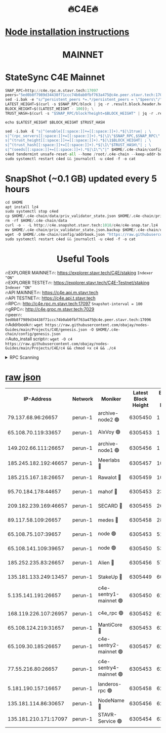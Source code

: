 <h1 align="center"> 🔥C4E🔥</h1>

[Node installation instructions](https://github.com/obajay/nodes-Guides/tree/main/Projects/C4E)
=

<h1 align="center"> MAINNET</h1>

# StateSync C4E Mainnet
```python
SNAP_RPC=http://c4e.rpc.m.stavr.tech:17097
peers="5ed0b8f7989d34438f71ccc74b0ab0fbf763a475@c4e.peer.stavr.tech:17096"
sed -i.bak -e "s/^persistent_peers *=.*/persistent_peers = \"$peers\"/" $HOME/.c4e-chain/config/config.toml
LATEST_HEIGHT=$(curl -s $SNAP_RPC/block | jq -r .result.block.header.height); \
BLOCK_HEIGHT=$((LATEST_HEIGHT - 100)); \
TRUST_HASH=$(curl -s "$SNAP_RPC/block?height=$BLOCK_HEIGHT" | jq -r .result.block_id.hash)

echo $LATEST_HEIGHT $BLOCK_HEIGHT $TRUST_HASH

sed -i.bak -E "s|^(enable[[:space:]]+=[[:space:]]+).*$|\1true| ; \
s|^(rpc_servers[[:space:]]+=[[:space:]]+).*$|\1\"$SNAP_RPC,$SNAP_RPC\"| ; \
s|^(trust_height[[:space:]]+=[[:space:]]+).*$|\1$BLOCK_HEIGHT| ; \
s|^(trust_hash[[:space:]]+=[[:space:]]+).*$|\1\"$TRUST_HASH\"| ; \
s|^(seeds[[:space:]]+=[[:space:]]+).*$|\1\"\"|" $HOME/.c4e-chain/config/config.toml
c4ed tendermint unsafe-reset-all --home /root/.c4e-chain --keep-addr-book
sudo systemctl restart c4ed && journalctl -u c4ed -f -o cat
```
# SnapShot (~0.1 GB) updated every 5 hours
```python
cd $HOME
apt install lz4
sudo systemctl stop c4ed
cp $HOME/.c4e-chain/data/priv_validator_state.json $HOME/.c4e-chain/priv_validator_state.json.backup
rm -rf $HOME/.c4e-chain/data
curl -o - -L http://c4e.snapshot.stavr.tech:1018/c4e/c4e-snap.tar.lz4 | lz4 -c -d - | tar -x -C $HOME/.c4e-chain --strip-components 2
mv $HOME/.c4e-chain/priv_validator_state.json.backup $HOME/.c4e-chain/data/priv_validator_state.json
wget -O $HOME/.c4e-chain/config/addrbook.json "https://raw.githubusercontent.com/obajay/nodes-Guides/main/Projects/C4E/addrbook.json"
sudo systemctl restart c4ed && journalctl -u c4ed -f -o cat
```
 <h1 align="center"> Useful Tools</h1>

🔥EXPLORER MAINNET🔥:  https://explorer.stavr.tech/C4E/staking            `Indexer "ON"` \
🔥EXPLORER TESTET🔥:   https://explorer.stavr.tech/C4E-Testnet/staking     `Indexer "ON"` \
🔥API MAINNET🔥:       https://c4e.api.m.stavr.tech \
🔥API TESTNET🔥:       https://c4e.api.t.stavr.tech \
🔥RPC🔥:               http://c4e.rpc.m.stavr.tech:17097                  `Snapshot-interval = 100` \
🔥gRPC🔥:              http://c4e.grpc.m.stavr.tech:7029 \
🔥peer🔥:              `5ed0b8f7989d34438f71ccc74b0ab0fbf763a475@c4e.peer.stavr.tech:17096` \
🔥Addrbook🔥:    ```wget https://raw.githubusercontent.com/obajay/nodes-Guides/main/Projects/C4E/genesis.json -O $HOME/.c4e-chain/config/genesis.json``` \
🔥Auto_install script🔥: ```wget -O c4 https://raw.githubusercontent.com/obajay/nodes-Guides/main/Projects/C4E/c4 && chmod +x c4 && ./c4```





<details>
<summary>RPC Scanning</summary>

<h2 align="center"> We scan nodes in real time every 4 hours. And we provide the final result of RPC endpoints.
We cannot influence the operation of these nodes in any way. </h2>


```python
If Voting Power is higher than 0 --> then the Node is a validator of the network and may be subject to attack and be a potential threat to the chain.
```
```python
We marked such validators with a red symbol
```

</details>

[raw json](https://rpc-check.c4e.stavr.tech/c4e/rpc-c4e-result.json)
=



<table><tr><th>IP-Address</th><th>Network</th><th>Moniker</th><th>Latest Block Height</th><th>Earliest Block Height</th><th>Catching Up</th><th>Tx Index</th><th>Voting Power</th><th>Scan Time</th></tr><tr><td>79.137.68.96:26657</td><td>perun-1</td><td>archive-node2 🟢</td><td>6305450</td><td>1</td><td>False</td><td>on</td><td>0</td><td>2023-12-16T01:09:03.355691383UTC</td></tr><tr><td>65.108.70.119:33657</td><td>perun-1</td><td>AlxVoy 🟢</td><td>6305453</td><td>1</td><td>False</td><td>on</td><td>0</td><td>2023-12-16T01:09:20.065461833UTC</td></tr><tr><td>149.202.66.111:26657</td><td>perun-1</td><td>archive-node1 🟢</td><td>6305456</td><td>1</td><td>False</td><td>on</td><td>0</td><td>2023-12-16T01:09:35.727735539UTC</td></tr><tr><td>185.245.182.192:46657</td><td>perun-1</td><td>Meerlabs 🔴</td><td>6305457</td><td>1051501</td><td>False</td><td>on</td><td>493550</td><td>2023-12-16T01:09:41.335538594UTC</td></tr><tr><td>185.215.167.18:26657</td><td>perun-1</td><td>Rawalot 🔴</td><td>6305459</td><td>1090501</td><td>False</td><td>on</td><td>579034</td><td>2023-12-16T01:09:52.685362894UTC</td></tr><tr><td>95.70.184.178:44657</td><td>perun-1</td><td>mahof 🔴</td><td>6305453</td><td>2342001</td><td>False</td><td>off</td><td>1357006</td><td>2023-12-16T01:09:19.282527118UTC</td></tr><tr><td>209.182.239.169:46657</td><td>perun-1</td><td>SECARD 🔴</td><td>6305455</td><td>2616101</td><td>False</td><td>off</td><td>675729</td><td>2023-12-16T01:09:33.333644775UTC</td></tr><tr><td>89.117.58.109:26657</td><td>perun-1</td><td>medes 🔴</td><td>6305458</td><td>2826001</td><td>False</td><td>off</td><td>471345</td><td>2023-12-16T01:09:47.890127022UTC</td></tr><tr><td>65.108.75.107:39657</td><td>perun-1</td><td>node 🟢</td><td>6305453</td><td>5198801</td><td>False</td><td>on</td><td>0</td><td>2023-12-16T01:09:22.431552833UTC</td></tr><tr><td>65.108.141.109:39657</td><td>perun-1</td><td>node 🟢</td><td>6305450</td><td>5303301</td><td>False</td><td>on</td><td>0</td><td>2023-12-16T01:09:05.829124471UTC</td></tr><tr><td>185.252.235.83:26657</td><td>perun-1</td><td>Alien 🔴</td><td>6305456</td><td>5736001</td><td>False</td><td>on</td><td>380508</td><td>2023-12-16T01:09:36.476304745UTC</td></tr><tr><td>135.181.133.249:13457</td><td>perun-1</td><td>StakeUp 🔴</td><td>6305449</td><td>6015001</td><td>False</td><td>on</td><td>1357007</td><td>2023-12-16T01:08:58.205013762UTC</td></tr><tr><td>5.135.141.191:26657</td><td>perun-1</td><td>c4e-sentry1-mainnet 🟢</td><td>6305450</td><td>6198001</td><td>False</td><td>on</td><td>0</td><td>2023-12-16T01:09:02.679071217UTC</td></tr><tr><td>168.119.226.107:26957</td><td>perun-1</td><td>c4e_rpc 🟢</td><td>6305452</td><td>6205452</td><td>False</td><td>on</td><td>0</td><td>2023-12-16T01:09:12.220927001UTC</td></tr><tr><td>65.108.124.219:31657</td><td>perun-1</td><td>MantiCore 🔴</td><td>6305453</td><td>6205453</td><td>False</td><td>off</td><td>837637</td><td>2023-12-16T01:09:18.691465805UTC</td></tr><tr><td>65.109.30.185:26657</td><td>perun-1</td><td>c4e-sentry2-mainnet 🟢</td><td>6305457</td><td>6238301</td><td>False</td><td>on</td><td>0</td><td>2023-12-16T01:09:41.005554054UTC</td></tr><tr><td>77.55.216.80:26657</td><td>perun-1</td><td>c4e-sentry4-mainnet 🟢</td><td>6305453</td><td>6241001</td><td>False</td><td>on</td><td>0</td><td>2023-12-16T01:09:19.672747458UTC</td></tr><tr><td>5.181.190.157:16657</td><td>perun-1</td><td>landeros-rpc 🟢</td><td>6305458</td><td>6278001</td><td>False</td><td>on</td><td>0</td><td>2023-12-16T01:09:52.327217291UTC</td></tr><tr><td>135.181.114.86:30657</td><td>perun-1</td><td>NodeName 🔴</td><td>6305456</td><td>6284301</td><td>False</td><td>off</td><td>333717</td><td>2023-12-16T01:09:36.145698511UTC</td></tr><tr><td>135.181.210.171:17097</td><td>perun-1</td><td>STAVR-Service 🟢</td><td>6305454</td><td>6302501</td><td>False</td><td>on</td><td>0</td><td>2023-12-16T01:09:24.877206711UTC</td></tr></table>
